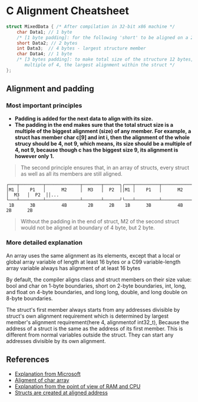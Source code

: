 # C Alignment Cheatsheet

```c
struct MixedData { /* After compilation in 32-bit x86 machine */
    char Data1; // 1 byte 
    /* [1 byte padding]: for the following 'short' to be aligned on a 2 byte boundary */
    short Data2; // 2 bytes
    int Data3;  // 4 bytes - largest structure member
    char Data4; // 1 byte
    /* [3 bytes padding]: to make total size of the structure 12 bytes, which is a
       multiple of 4, the largest alignment within the struct */
};
```
## Alignment and padding

### Most important principles

- **Padding is added for the next data to align with its size.**
- **The padding in the end makes sure that the total struct size is a multiple of the biggest alignment (size) of any member. For example, a struct has member char c[9] and int i, then the alignment of the whole strucy should be 4, not 9, which means, its size should be a multiple of 4, not 9, because though c has the biggest size 9, its alignment is however only 1.**

> The second principle ensures that, in an array of structs, every struct as well as all its members are still aligned.

```
┌───┬─────────┬─────────────┬───────┬──────┐┌───┬─────────┬─────────────┬───────┬──────┐┌──
│M1 │    P1   │      M2     │  M3   │  P2  ││M1 │    P1   │      M2     │  M3   │  P2  ││...
└───┴─────────┴─────────────┴───────┴──────┘└───┴─────────┴─────────────┴───────┴──────┘└──
 1B      3B          4B        2B      2B    1B      3B          4B        2B      2B   
```

> Without the padding in the end of struct, M2 of the second struct would not be aligned at boundary of 4 byte, but 2 byte.

### More detailed explanation
An array uses the same alignment as its elements, except that a local or global array variable of length at least 16 bytes or a C99 variable-length array variable always has alignment of at least 16 bytes

By default, the compiler aligns class and struct members on their size value: bool and char on 1-byte boundaries, short on 2-byte boundaries, int, long, and float on 4-byte boundaries, and long long, double, and long double on 8-byte boundaries.

The struct's first member always starts from any addresses divisible by struct's own
alignment requirement which is determined by largest member's alignment requirement(here
4, alignmentof int32_t), Because the address of a struct is the same as the address of its
first member. This is different from  normal variables outside the struct. They can start
any addresses divisible  by its own alignment.

## References
- [Explanation from Microsoft](https://learn.microsoft.com/en-us/cpp/cpp/alignment-cpp-declarations?view=msvc-170)
- [Aligment of char array](https://stackoverflow.com/questions/22598992/alignment-of-char-array-struct-members-in-c-standard)
- [Explanation from the point of view of RAM and CPU](https://softwareengineering.stackexchange.com/questions/356232/why-data-alignment-is-used-exactly)
- [Structs are created at aligned address](https://stackoverflow.com/questions/76120271/does-the-compiler-always-place-struct-at-aligned-addresses)
